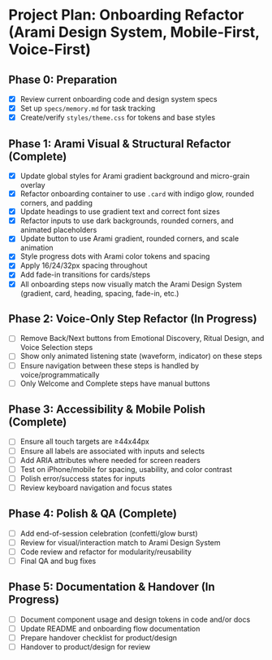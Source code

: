 # Project Plan: Onboarding Refactor (Arami Design System, Mobile-First, Voice-First)

## Phase 0: Preparation
- [x] Review current onboarding code and design system specs
- [x] Set up `specs/memory.md` for task tracking
- [x] Create/verify `styles/theme.css` for tokens and base styles

## Phase 1: Arami Visual & Structural Refactor (Complete)
- [x] Update global styles for Arami gradient background and micro-grain overlay
- [x] Refactor onboarding container to use `.card` with indigo glow, rounded corners, and padding
- [x] Update headings to use gradient text and correct font sizes
- [x] Refactor inputs to use dark backgrounds, rounded corners, and animated placeholders
- [x] Update button to use Arami gradient, rounded corners, and scale animation
- [x] Style progress dots with Arami color tokens and spacing
- [x] Apply 16/24/32px spacing throughout
- [x] Add fade-in transitions for cards/steps
- [x] All onboarding steps now visually match the Arami Design System (gradient, card, heading, spacing, fade-in, etc.)

## Phase 2: Voice-Only Step Refactor (In Progress)
- [ ] Remove Back/Next buttons from Emotional Discovery, Ritual Design, and Voice Selection steps
- [ ] Show only animated listening state (waveform, indicator) on these steps
- [ ] Ensure navigation between these steps is handled by voice/programmatically
- [ ] Only Welcome and Complete steps have manual buttons

## Phase 3: Accessibility & Mobile Polish (Complete)
- [ ] Ensure all touch targets are ≥44x44px
- [ ] Ensure all labels are associated with inputs and selects
- [ ] Add ARIA attributes where needed for screen readers
- [ ] Test on iPhone/mobile for spacing, usability, and color contrast
- [ ] Polish error/success states for inputs
- [ ] Review keyboard navigation and focus states

## Phase 4: Polish & QA (Complete)
- [ ] Add end-of-session celebration (confetti/glow burst)
- [ ] Review for visual/interaction match to Arami Design System
- [ ] Code review and refactor for modularity/reusability
- [ ] Final QA and bug fixes

## Phase 5: Documentation & Handover (In Progress)
- [ ] Document component usage and design tokens in code and/or docs
- [ ] Update README and onboarding flow documentation
- [ ] Prepare handover checklist for product/design
- [ ] Handover to product/design for review 
